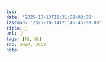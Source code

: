 ```yaml
---
ivs:
date: '2025-10-13T11:31:09+08:00'
lastmod: '2025-10-14T21:46:45-08:00'
title: 󰨞
url: 󰨞
tags: [䘓, 䘓]
src: GHZR, DCCV
note:
---
```

